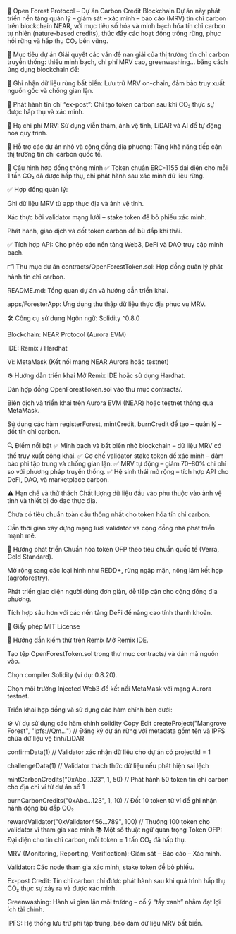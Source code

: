 🌳 Open Forest Protocol – Dự án Carbon Credit Blockchain
Dự án này phát triển nền tảng quản lý – giám sát – xác minh – báo cáo (MRV) tín chỉ carbon trên blockchain NEAR, với mục tiêu số hóa và minh bạch hóa tín chỉ carbon tự nhiên (nature-based credits), thúc đẩy các hoạt động trồng rừng, phục hồi rừng và hấp thụ CO₂ bền vững.

🎯 Mục tiêu dự án
Giải quyết các vấn đề nan giải của thị trường tín chỉ carbon truyền thống: thiếu minh bạch, chi phí MRV cao, greenwashing… bằng cách ứng dụng blockchain để:

📌 Ghi nhận dữ liệu rừng bất biến: Lưu trữ MRV on-chain, đảm bảo truy xuất nguồn gốc và chống gian lận.

📌 Phát hành tín chỉ “ex-post”: Chỉ tạo token carbon sau khi CO₂ thực sự được hấp thụ và xác minh.

📌 Hạ chi phí MRV: Sử dụng viễn thám, ảnh vệ tinh, LiDAR và AI để tự động hóa quy trình.

📌 Hỗ trợ các dự án nhỏ và cộng đồng địa phương: Tăng khả năng tiếp cận thị trường tín chỉ carbon quốc tế.

🔗 Cấu hình hợp đồng thông minh
✅ Token chuẩn ERC-1155 đại diện cho mỗi 1 tấn CO₂ đã được hấp thụ, chỉ phát hành sau xác minh dữ liệu rừng.

✅ Hợp đồng quản lý:

Ghi dữ liệu MRV từ app thực địa và ảnh vệ tinh.

Xác thực bởi validator mạng lưới – stake token để bỏ phiếu xác minh.

Phát hành, giao dịch và đốt token carbon để bù đắp khí thải.

✅ Tích hợp API: Cho phép các nền tảng Web3, DeFi và DAO truy cập minh bạch.

🗂 Thư mục dự án
contracts/OpenForestToken.sol: Hợp đồng quản lý phát hành tín chỉ carbon.

README.md: Tổng quan dự án và hướng dẫn triển khai.

apps/ForesterApp: Ứng dụng thu thập dữ liệu thực địa phục vụ MRV.

🛠 Công cụ sử dụng
Ngôn ngữ: Solidity ^0.8.0

Blockchain: NEAR Protocol (Aurora EVM)

IDE: Remix / Hardhat

Ví: MetaMask (Kết nối mạng NEAR Aurora hoặc testnet)

⚙️ Hướng dẫn triển khai
Mở Remix IDE hoặc sử dụng Hardhat.

Dán hợp đồng OpenForestToken.sol vào thư mục contracts/.

Biên dịch và triển khai trên Aurora EVM (NEAR) hoặc testnet thông qua MetaMask.

Sử dụng các hàm registerForest, mintCredit, burnCredit để tạo – quản lý – đốt tín chỉ carbon.

🔍 Điểm nổi bật
✅ Minh bạch và bất biến nhờ blockchain – dữ liệu MRV có thể truy xuất công khai.
✅ Cơ chế validator stake token để xác minh – đảm bảo phi tập trung và chống gian lận.
✅ MRV tự động – giảm 70–80% chi phí so với phương pháp truyền thống.
✅ Hệ sinh thái mở rộng – tích hợp API cho DeFi, DAO, và marketplace carbon.

⚠️ Hạn chế và thử thách
Chất lượng dữ liệu đầu vào phụ thuộc vào ảnh vệ tinh và thiết bị đo đạc thực địa.

Chưa có tiêu chuẩn toàn cầu thống nhất cho token hóa tín chỉ carbon.

Cần thời gian xây dựng mạng lưới validator và cộng đồng nhà phát triển mạnh mẽ.

🚀 Hướng phát triển
Chuẩn hóa token OFP theo tiêu chuẩn quốc tế (Verra, Gold Standard).

Mở rộng sang các loại hình như REDD+, rừng ngập mặn, nông lâm kết hợp (agroforestry).

Phát triển giao diện người dùng đơn giản, dễ tiếp cận cho cộng đồng địa phương.

Tích hợp sâu hơn với các nền tảng DeFi để nâng cao tính thanh khoản.

📄 Giấy phép
MIT License

🧪 Hướng dẫn kiểm thử trên Remix
Mở Remix IDE.

Tạo tệp OpenForestToken.sol trong thư mục contracts/ và dán mã nguồn vào.

Chọn compiler Solidity (ví dụ: 0.8.20).

Chọn môi trường Injected Web3 để kết nối MetaMask với mạng Aurora testnet.

Triển khai hợp đồng và sử dụng các hàm chính bên dưới:

⚙️ Ví dụ sử dụng các hàm chính
solidity
Copy
Edit
createProject("Mangrove Forest", "ipfs://Qm...")
// Đăng ký dự án rừng với metadata gồm tên và IPFS chứa dữ liệu vệ tinh/LiDAR

confirmData(1)
// Validator xác nhận dữ liệu cho dự án có projectId = 1

challengeData(1)
// Validator thách thức dữ liệu nếu phát hiện sai lệch

mintCarbonCredits("0xAbc...123", 1, 50)
// Phát hành 50 token tín chỉ carbon cho địa chỉ ví từ dự án số 1

burnCarbonCredits("0xAbc...123", 1, 10)
// Đốt 10 token từ ví để ghi nhận hành động bù đắp CO₂

rewardValidator("0xValidator456...789", 100)
// Thưởng 100 token cho validator vì tham gia xác minh
📚 Một số thuật ngữ quan trọng
Token OFP: Đại diện cho tín chỉ carbon, mỗi token = 1 tấn CO₂ đã hấp thụ.

MRV (Monitoring, Reporting, Verification): Giám sát – Báo cáo – Xác minh.

Validator: Các node tham gia xác minh, stake token để bỏ phiếu.

Ex-post Credit: Tín chỉ carbon chỉ được phát hành sau khi quá trình hấp thụ CO₂ thực sự xảy ra và được xác minh.

Greenwashing: Hành vi gian lận môi trường – cố ý “tẩy xanh” nhằm đạt lợi ích tài chính.

IPFS: Hệ thống lưu trữ phi tập trung, bảo đảm dữ liệu MRV bất biến.

